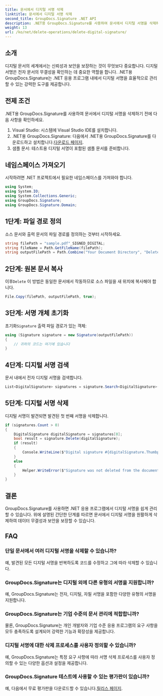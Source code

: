 ```yaml
---
title: 문서에서 디지털 서명 삭제
linktitle: 문서에서 디지털 서명 삭제
second_title: GroupDocs.Signature .NET API
description: .NET용 GroupDocs.Signature를 사용하여 문서에서 디지털 서명을 삭제하는 방법을 알아보세요. 효율적인 관리를 위해 단계별 가이드를 따르세요.
weight: 13
url: /ko/net/delete-operations/delete-digital-signature/
---
```

## 소개
디지털 문서의 세계에서는 신뢰성과 보안을 보장하는 것이 무엇보다 중요합니다. 디지털 서명은 전자 문서의 무결성을 확인하는 데 중요한 역할을 합니다. .NET용 GroupDocs.Signature는 .NET 응용 프로그램 내에서 디지털 서명을 효율적으로 관리할 수 있는 강력한 도구를 제공합니다.
## 전제 조건
.NET용 GroupDocs.Signature를 사용하여 문서에서 디지털 서명을 삭제하기 전에 다음 사항을 확인하세요.
1. Visual Studio: 시스템에 Visual Studio IDE를 설치합니다.
2.  .NET용 GroupDocs.Signature: 다음에서 .NET용 GroupDocs.Signature를 다운로드하고 설치합니다.[다운로드 페이지](https://releases.groupdocs.com/signature/net/).
3. 샘플 문서: 테스트용 디지털 서명이 포함된 샘플 문서를 준비합니다.

## 네임스페이스 가져오기
시작하려면 .NET 프로젝트에서 필요한 네임스페이스를 가져와야 합니다.
```csharp
using System;
using System.IO;
using System.Collections.Generic;
using GroupDocs.Signature;
using GroupDocs.Signature.Domain;
```
## 1단계: 파일 경로 정의
소스 문서와 출력 문서의 파일 경로를 정의하는 것부터 시작하세요.
```csharp
string filePath = "sample.pdf"_SIGNED_DIGITAL;
string fileName = Path.GetFileName(filePath);
string outputFilePath = Path.Combine("Your Document Directory", "DeleteDigital", fileName);
```
## 2단계: 원본 문서 복사
 이후`Delete` 이 방법은 동일한 문서에서 작동하므로 소스 파일을 새 위치에 복사해야 합니다.
```csharp
File.Copy(filePath, outputFilePath, true);
```
## 3단계: 서명 개체 초기화
 초기화`Signature` 출력 파일 경로가 있는 객체:
```csharp
using (Signature signature = new Signature(outputFilePath))
{
    // 귀하의 코드는 여기에 있습니다
}
```
## 4단계: 디지털 서명 검색
문서 내에서 전자 디지털 서명을 검색합니다.
```csharp
List<DigitalSignature> signatures = signature.Search<DigitalSignature>(SignatureType.Digital);
```
## 5단계: 디지털 서명 삭제
디지털 서명이 발견되면 발견된 첫 번째 서명을 삭제합니다.
```csharp
if (signatures.Count > 0)
{
    DigitalSignature digitalSignature = signatures[0];
    bool result = signature.Delete(digitalSignature);
    if (result)
    {
        Console.WriteLine($"Digital signature #{digitalSignature.Thumbprint} from {digitalSignature.SignTime.ToShortDateString()} was deleted from document ['{fileName}'].");
    }
    else
    {
        Helper.WriteError($"Signature was not deleted from the document! Signature# {digitalSignature.Thumbprint} was not found!");
    }
}
```

## 결론
GroupDocs.Signature를 사용하면 .NET 응용 프로그램에서 디지털 서명을 쉽게 관리할 수 있습니다. 위에 설명된 간단한 단계를 따르면 문서에서 디지털 서명을 원활하게 삭제하여 데이터 무결성과 보안을 보장할 수 있습니다.
## FAQ
### 단일 문서에서 여러 디지털 서명을 삭제할 수 있습니까?
예, 발견된 모든 디지털 서명을 반복하도록 코드를 수정하고 그에 따라 삭제할 수 있습니다.
### GroupDocs.Signature는 디지털 외에 다른 유형의 서명을 지원합니까?
예, GroupDocs.Signature는 전자, 디지털, 자필 서명을 포함한 다양한 유형의 서명을 지원합니다.
### GroupDocs.Signature는 기업 수준의 문서 관리에 적합합니까?
물론, GroupDocs.Signature는 개인 개발자와 기업 수준 응용 프로그램의 요구 사항을 모두 충족하도록 설계되어 강력한 기능과 확장성을 제공합니다.
### 디지털 서명에 대한 삭제 프로세스를 사용자 정의할 수 있습니까?
예, GroupDocs.Signature는 특정 요구 사항에 따라 서명 삭제 프로세스를 사용자 정의할 수 있는 다양한 옵션과 설정을 제공합니다.
### GroupDocs.Signature 테스트에 사용할 수 있는 평가판이 있습니까?
 예, 다음에서 무료 평가판을 다운로드할 수 있습니다.[릴리스 페이지](https://releases.groupdocs.com/).